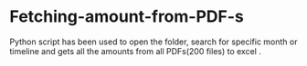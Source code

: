 # Fetching-amount-from-PDF-s
Python script has been used to open the folder, search for specific month or timeline and gets all the amounts from all PDFs(200 files) to excel .

